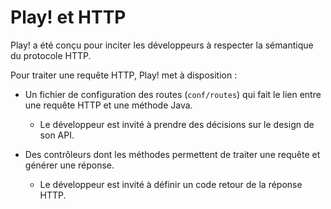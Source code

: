 # Play! et HTTP

Play! a été conçu pour inciter les développeurs à respecter la sémantique du protocole HTTP.

Pour traiter une requête HTTP, Play! met à disposition :

* Un fichier de configuration des routes (`conf/routes`) qui fait le lien entre une requête HTTP et une méthode Java.
  * Le développeur est invité à prendre des décisions sur le design de son API.

* Des contrôleurs dont les méthodes permettent de traiter une requête et générer une réponse.
  * Le développeur est invité à définir un code retour de la réponse HTTP.
